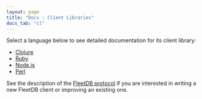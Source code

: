 ```yaml
---
layout: page
title: "Docs : Client Libraries"
docs_tab: "cl"
---
```


Select a language below to see detailed documentation for its client library:

 * [Clojure](/docs/clients/clojure.html)
 * [Ruby](/docs/clients/ruby.html)
 * [Node.js](http://github.com/jfd/node-fleet)
 * [Perl](http://search.cpan.org/dist/Net-FleetDB/)

See the description of the [FleetDB protocol](/docs/protocol.html) if you are interested in writing a new FleetDB client or improving an existing one.

